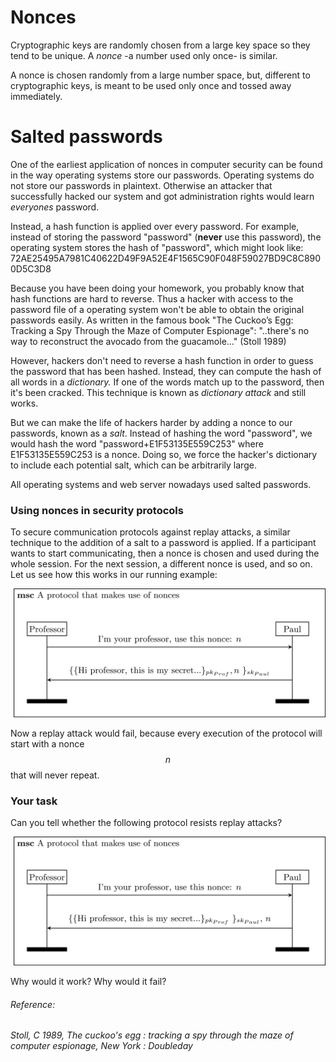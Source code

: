 # Nonces

Cryptographic keys are randomly chosen from a large key space so they tend to be unique. A *nonce* -a number used only once- is similar. 

A nonce is chosen randomly from a large number space, but, different to cryptographic keys, is meant to be used only once and tossed away immediately.

# Salted passwords

One of the earliest application of nonces in computer security can be found in the way operating systems store our passwords. Operating systems do not store our passwords in plaintext. Otherwise an attacker that successfully hacked our system and got administration rights would learn _everyones_ password.

Instead, a hash function is applied over every password. For example, instead of storing the password "password" (**never** use this password), the operating system stores the hash of "password", which might look like: 72AE25495A7981C40622D49F9A52E4F1565C90F048F59027BD9C8C8900D5C3D8

Because you have been doing your homework, you probably know that hash functions are hard to reverse. Thus a hacker with access to the password file of a operating system won't be able to obtain the original passwords easily. As written in the famous book "The Cuckoo’s Egg: Tracking a Spy Through the Maze of Computer Espionage": "..there's no way to reconstruct the avocado from the guacamole..." (Stoll 1989)

However, hackers don't need to reverse a hash function in order to guess the password that has been hashed. Instead, they can compute the hash of all words in a *dictionary.* If one of the words match up to the password, then it's been cracked. This technique is known as *dictionary attack* and still works. 

But we can make the life of hackers harder by adding a nonce to our passwords, known as a *salt*. Instead of hashing the word "password", we would hash the word "password+E1F53135E559C253" where E1F53135E559C253 is a nonce. Doing so, we force the hacker's dictionary to include each potential salt, which can be arbitrarily large. 

All operating systems and web server nowadays used salted passwords. 

### Using nonces in security protocols

To secure communication protocols against replay attacks, a similar technique to the addition of a salt to a password is applied. If a participant wants to start communicating, then a nonce is chosen and used during the whole session. For the next session, a different nonce is used, and so on. Let us see how this works in our running example: 

![GitHub Logo](./images/msc-charts/secure-protocol-with-nonces.jpg)

Now a replay attack would fail, because every execution of the protocol will start with a nonce $$n$$ that will never repeat. 

### Your task

Can you tell whether the following protocol resists replay attacks?

![GitHub Logo](./images/msc-charts/weak-protocol-with-nonces.jpg)

Why would it work?  Why would it fail?

###### Reference:

###### Stoll, C 1989, _The cuckoo's egg : tracking a spy through the maze of computer espionage_, New York : Doubleday




